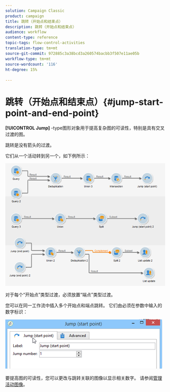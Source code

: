 ```yaml
---
solution: Campaign Classic
product: campaign
title: 跳转（开始点和结束点）
description: 跳转（开始点和结束点）
audience: workflow
content-type: reference
topic-tags: flow-control-activities
translation-type: tm+mt
source-git-commit: 972885c3a38bcd3a260574bacbb3f507e11ae05b
workflow-type: tm+mt
source-wordcount: '116'
ht-degree: 15%

---
```



# 跳转（开始点和结束点）{#jump-start-point-and-end-point}

**[!UICONTROL Jump]** -type图形对象用于提高复杂图的可读性，特别是具有交叉过渡的图。

跳转是没有箭头的过渡。

它们从一个活动转到另一个，如下例所示：

![](assets/s_user_segmentation_jump_sample.png)

对于每个“开始点”类型过渡，必须放置“端点”类型过渡。

您可以在同一工作流中插入多个开始点和端点跳转。 它们由必须在参数中输入的数字标识：

![](assets/s_user_segmentation_jump_in.png)

要提高图的可读性，您可以更改与跳转关联的图像以显示相关数字。 请参阅[管理活动图像](../../workflow/using/managing-activity-images.md)。
